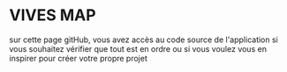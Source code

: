 <h1>VIVES MAP</h1>

sur cette page gitHub, vous avez accès au code source de l'application si vous souhaitez  vérifier que tout est en ordre ou si vous voulez vous en inspirer pour créer votre propre projet
